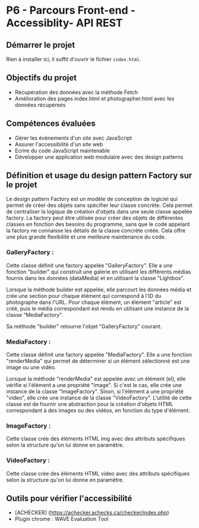 # P6 - Parcours Front-end - Accessiblity- API REST

## Démarrer le projet

Rien à installer ici, il suffit d'ouvrir le fichier `index.html`.

## Objectifs du projet

- Récupération des données avec la méthode Fetch
- Amélioration des pages index.html et photographer.html avec les données récupéreés

## Compétences évaluées

- Gérer les évènements d'un site avec JavaScript
- Assurer l'accessibilité d'un site web
- Ecrire du code JavaScript maintenable
- Développer une application web modulaire avec des design patterns

## Définition et usage du design pattern Factory sur le projet

Le design pattern Factory est un modèle de conception de logiciel qui permet de créer des objets sans spécifier leur classe concrète. Cela permet de centraliser la logique de création d'objets dans une seule classe appelée factory. La factory peut être utilisée pour créer des objets de différentes classes en fonction des besoins du programme, sans que le code appelant la factory ne connaisse les détails de la classe concrète créée. Cela offre une plus grande flexibilité et une meilleure maintenance du code.

### GalleryFactory :

Cette classe définit une factory appelée "GalleryFactory". Elle a une fonction "builder" qui construit une galerie en utilisant les différents médias fournis dans les données (dataMedia) et en utilisant la classe "Lightbox".

Lorsque la méthode builder est appelée, elle parcourt les données média et crée une section pour chaque élément qui correspond à l'ID du photographe dans l'URL. Pour chaque élément, un élément "article" est créé, puis le média correspondant est rendu en utilisant une instance de la classe "MediaFactory".

Sa méthode "builder" retourne l'objet "GalleryFactory" courant.

### MediaFactory :

Cette classe définit une factory appelée "MediaFactory". Elle a une fonction "renderMedia" qui permet de déterminer si un élément sélectionné est une image ou une vidéo.

Lorsque la méthode "renderMedia" est appelée avec un élément (el), elle vérifie si l'élément a une propriété "image". Si c'est le cas, elle crée une instance de la classe "ImageFactory". Sinon, si l'élément a une propriété "video", elle crée une instance de la classe "VideoFactory". L'utilité de cette classe est de fournir une abstraction pour la création d'objets HTML correspondant à des images ou des vidéos, en fonction du type d'élément.

### ImageFactory :

Cette classe crée des éléments HTML img avec des attributs spécifiques selon la structure qu'on lui donne en paramètre.

### VideoFactory :

Cette classe crée des éléments HTML video avec des attributs spécifiques selon la structure qu'on lui donne en paramètre.

## Outils pour vérifier l'accessibilité

- [ACHECKER] (https://achecker.achecks.ca/checker/index.php)
- Plugin chrome : WAVE Evaluation Tool
